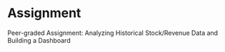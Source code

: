 # Assignment
Peer-graded Assignment: Analyzing Historical Stock/Revenue Data and Building a Dashboard
